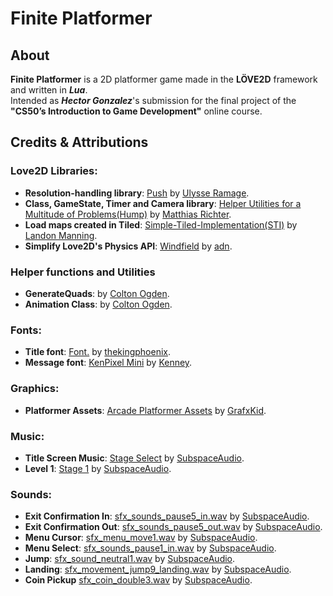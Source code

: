 # Finite Platformer

## About

**Finite Platformer** is a 2D platformer game made in the **LÖVE2D** framework and written in ***Lua***.  
Intended as ***Hector Gonzalez***'s submission for the final project of the **"CS50’s Introduction to Game Development"** online course.

## Credits & Attributions

### Love2D Libraries:

- **Resolution-handling library**: [Push](https://github.com/Ulydev/push) by [Ulysse Ramage](https://github.com/Ulydev).
- **Class, GameState, Timer and Camera library**: [Helper Utilities for a Multitude of Problems(Hump)](https://github.com/vrld/hump) by [Matthias Richter](https://github.com/vrld).
- **Load maps created in Tiled**: [Simple-Tiled-Implementation(STI)](https://github.com/karai17/Simple-Tiled-Implementation) by [Landon Manning](https://github.com/karai17).
- **Simplify Love2D's Physics API**: [Windfield](https://github.com/a327ex/windfield) by [adn](https://github.com/a327ex).

### Helper functions and Utilities

- **GenerateQuads**: by [Colton Ogden](https://github.com/coltonoscopy).
- **Animation Class**: by [Colton Ogden](https://github.com/coltonoscopy).

### Fonts:

- **Title font**: [Font.](https://opengameart.org/content/font-0) by [thekingphoenix](https://opengameart.org/users/thekingphoenix).
- **Message font**: [KenPixel Mini](https://opengameart.org/content/kenney-fonts) by [Kenney](https://opengameart.org/users/kenney).

### Graphics:

- **Platformer Assets**: [Arcade Platformer Assets](https://opengameart.org/content/arcade-platformer-assets) by [GrafxKid](https://opengameart.org/users/grafxkid).

### Music:

- **Title Screen Music**: [Stage Select](https://opengameart.org/content/4-chiptunes-adventure) by [SubspaceAudio](https://opengameart.org/users/subspaceaudio).
- **Level 1**: [Stage 1](https://opengameart.org/content/4-chiptunes-adventure) by [SubspaceAudio](https://opengameart.org/users/subspaceaudio).

### Sounds:

- **Exit Confirmation In**: [sfx_sounds_pause5_in.wav](https://opengameart.org/content/512-sound-effects-8-bit-style) by [SubspaceAudio](https://opengameart.org/users/subspaceaudio).
- **Exit Confirmation Out**: [sfx_sounds_pause5_out.wav](https://opengameart.org/content/512-sound-effects-8-bit-style) by [SubspaceAudio](https://opengameart.org/users/subspaceaudio).
- **Menu Cursor**: [sfx_menu_move1.wav](https://opengameart.org/content/512-sound-effects-8-bit-style) by [SubspaceAudio](https://opengameart.org/users/subspaceaudio).
- **Menu Select**: [sfx_sounds_pause1_in.wav](https://opengameart.org/content/512-sound-effects-8-bit-style) by [SubspaceAudio](https://opengameart.org/users/subspaceaudio).
- **Jump**: [sfx_sound_neutral1.wav](https://opengameart.org/content/512-sound-effects-8-bit-style) by [SubspaceAudio](https://opengameart.org/users/subspaceaudio).
- **Landing**: [sfx_movement_jump9_landing.wav](https://opengameart.org/content/512-sound-effects-8-bit-style) by [SubspaceAudio](https://opengameart.org/users/subspaceaudio).
- **Coin Pickup** [sfx_coin_double3.wav](https://opengameart.org/content/512-sound-effects-8-bit-style) by [SubspaceAudio](https://opengameart.org/users/subspaceaudio).